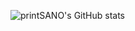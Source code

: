 ![printSANO's GitHub stats](https://github-readme-stats.vercel.app/api?username=printSANO&count_private=true)
